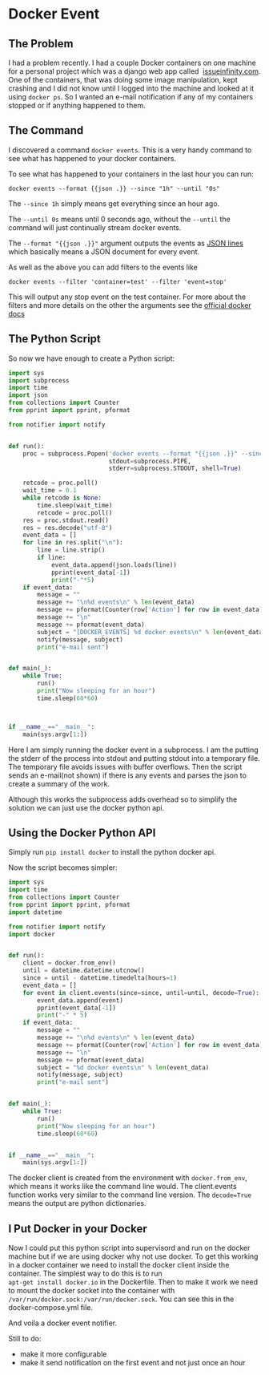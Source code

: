 # Docker Event

## The Problem

I had a problem recently. I had a couple Docker containers on one machine 
for a personal project which was a django web app called 
[issueinfinity.com](https://www.issueinfinity.com). 
One of the containers, that was doing some image manipulation, kept 
crashing and I did not know until I logged into the machine and looked at it
 using `docker ps`. So I wanted an e-mail notification if any of my 
 containers stopped or if anything happened to them. 
 
## The Command
I discovered a command `docker events`. This is a very handy command to see what has 
 happened to your docker containers.
 
To see what has happened to your containers in the last hour you can run:

    docker events --format {{json .}} --since "1h" --until "0s"
    
The `--since 1h` simply means get everything since an hour ago.

The `--until 0s` means until 0 seconds ago, without the `--until` the command
 will just continually stream docker events.
 
The `--format "{{json .}}"` argument outputs the events as 
[JSON lines](http://jsonlines.org) which basically means a JSON document for
 every event.

As well as the above you can add filters to the events like

    docker events --filter 'container=test' --filter 'event=stop'

This will output any stop event on the test container. For more about the 
filters and more details on the other the arguments see the 
[official docker docs](https://docs.docker.com/engine/reference/commandline/events)

## The Python Script
So now we have enough to create a Python script:
```python
import sys
import subprocess
import time
import json
from collections import Counter
from pprint import pprint, pformat

from notifier import notify


def run():
    proc = subprocess.Popen('docker events --format "{{json .}}" --since "1h" --until "0s"',
                            stdout=subprocess.PIPE,
                            stderr=subprocess.STDOUT, shell=True)

    retcode = proc.poll()
    wait_time = 0.1
    while retcode is None:
        time.sleep(wait_time)
        retcode = proc.poll()
    res = proc.stdout.read()
    res = res.decode("utf-8")
    event_data = []
    for line in res.split("\n"):
        line = line.strip()
        if line:
            event_data.append(json.loads(line))
            pprint(event_data[-1])
            print("-"*5)
    if event_data:
        message = ""
        message += "\n%d events\n" % len(event_data)
        message += pformat(Counter(row['Action'] for row in event_data))
        message += "\n"
        message += pformat(event_data)
        subject = "[DOCKER_EVENTS] %d docker events\n" % len(event_data)
        notify(message, subject)
        print("e-mail sent")


def main(_):
    while True:
        run()
        print("Now sleeping for an hour")
        time.sleep(60*60)



if __name__=="__main__":
    main(sys.argv[1:])
```

Here I am simply running the docker event in a subprocess. 
I am the putting the stderr of the process into stdout and putting 
stdout into a temporary file. The temporary file avoids issues with 
buffer overflows. Then the script sends an e-mail(not shown) if there is 
any events 
and parses the json to create a summary of the work.

Although this works the subprocess adds overhead so to simplify the 
solution we can just use the docker python api.

## Using the Docker Python API
Simply run `pip install docker`
to install the python docker api.

Now the script becomes simpler:

```python
import sys
import time
from collections import Counter
from pprint import pprint, pformat
import datetime

from notifier import notify
import docker


def run():
    client = docker.from_env()
    until = datetime.datetime.utcnow()
    since = until - datetime.timedelta(hours=1)
    event_data = []
    for event in client.events(since=since, until=until, decode=True):
        event_data.append(event)
        pprint(event_data[-1])
        print("-" * 5)
    if event_data:
        message = ""
        message += "\n%d events\n" % len(event_data)
        message += pformat(Counter(row['Action'] for row in event_data))
        message += "\n"
        message += pformat(event_data)
        subject = "%d docker events\n" % len(event_data)
        notify(message, subject)
        print("e-mail sent")


def main(_):
    while True:
        run()
        print("Now sleeping for an hour")
        time.sleep(60*60)


if __name__=="__main__":
    main(sys.argv[1:])
```

The docker client is created from the environment with `docker.from_env`, 
which means it works like the command line would. 
The client.events function works very similar to the command line version. 
The `decode=True` means the output are python dictionaries.
## I Put Docker in your Docker
Now I could put this python script into supervisord and run on the docker 
machine but if we are using docker why not use docker. 
To get this working in a docker container we need to install the docker 
client inside the container. The simplest way to do this is to run  
`apt-get install docker.io` in the Dockerfile. 
Then to make it work we need to mount the docker socket into the container 
with `/var/run/docker.sock:/var/run/docker.sock`.
You can see this in the docker-compose.yml file.

And voila a docker event notifier. 

Still to do:
* make it more configurable
* make it send notification on the first event and not just once an hour
